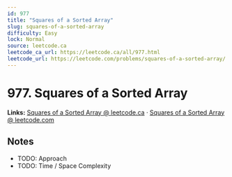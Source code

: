 ```yaml
--- 
id: 977
title: "Squares of a Sorted Array"
slug: squares-of-a-sorted-array
difficulty: Easy
lock: Normal
source: leetcode.ca
leetcode_ca_url: https://leetcode.ca/all/977.html
leetcode_url: https://leetcode.com/problems/squares-of-a-sorted-array/
---
```


# 977. Squares of a Sorted Array

**Links:** [Squares of a Sorted Array @ leetcode.ca](https://leetcode.ca/all/977.html) · [Squares of a Sorted Array @ leetcode.com](https://leetcode.com/problems/squares-of-a-sorted-array/)

## Notes
- TODO: Approach
- TODO: Time / Space Complexity
